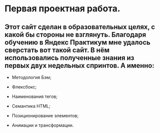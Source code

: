 # **Первая проектная работа.**

## Этот сайт сделан в образовательных целях, с какой бы стороны не взглянуть. Благодаря обучению в Яндекс Практикум мне удалось сверстать вот такой сайт. В нём использовались полученные знания из первых двух недельных спринтов. А именно:

- Методология Бэм;

- Флексбокс;

- Наименования тегов;

- Семантика HTML;

* Позиционирование элементов;

* Анимации и трансформации.

